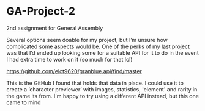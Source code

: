 # GA-Project-2
2nd assignment for General Assembly

Several options seem doable for my project, but I’m unsure how complicated some aspects would be. One of the perks of my last project was that I’d ended up looking some for a suitable API for it to do in the event I had extra time to work on it (so much for that lol)

https://github.com/elct9620/granblue.api/find/master

This is the GitHub I found that holds that data in place. I could use it to create a ‘character previewer’ with images, statistics, 'element' and rarity in the game its from. I'm happy to try using a different API instead, but this one came to mind